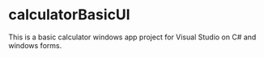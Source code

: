# calculatorBasicUI
This is a basic calculator windows app project for Visual Studio on C# and windows forms.
